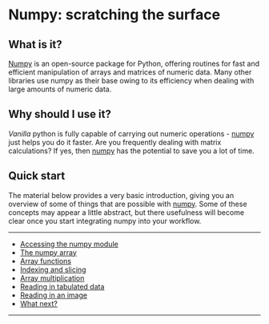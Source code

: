 ---
---

# Numpy: scratching the surface

## What is it?

[Numpy](http://www.numpy.org/) is an open-source package for Python, offering routines for fast and efficient manipulation of arrays and matrices of numeric data. Many other libraries use numpy as their base owing to its efficiency when dealing with large amounts of numeric data.

## Why should I use it?

*Vanilla* python is fully capable of carrying out numeric operations - [numpy](http://www.numpy.org/) just helps you do it faster. Are you frequently dealing with matrix calculations? If yes, then [numpy](http://www.numpy.org/) has the potential to save you a lot of time.

## Quick start

The material below provides a very basic introduction, giving you an overview of some of things that are possible with [numpy](http://www.numpy.org/). Some of these concepts may appear a little abstract, but there usefulness will become clear once you start integrating numpy into your workflow.

***

* [Accessing the numpy module](../numpy_import)
* [The numpy array](../numpy_array)
* [Array functions](../numpy_array_funcs)
* [Indexing and slicing](../numpy_indexing)
* [Array multiplication](../numpy_multiplication)
* [Reading in tabulated data](../numpy_io_text)
* [Reading in an image](../numpy_io_scipy_image)
* [What next?](../numpy_what_next)

***


